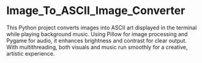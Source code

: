 # Image_To_ASCII_Image_Converter
This Python project converts images into ASCII art displayed in the terminal while playing background music. Using Pillow for image processing and Pygame for audio, it enhances brightness and contrast for clear output. With multithreading, both visuals and music run smoothly for a creative, artistic experience.
